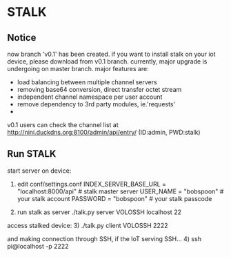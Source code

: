 # STALK

## Notice
now branch 'v0.1' has been created.
if you want to install stalk on your iot device, please download from v0.1 branch.
currently, major upgrade is undergoing on master branch. major features are:
  - load balancing between multiple channel servers
  - removing base64 conversion, direct transfer octet stream
  - independent channel namespace per user account
  - remove dependency to 3rd party modules, ie.'requests'
  - 
v0.1 users can check the channel list at
  http://nini.duckdns.org:8100/admin/api/entry/
  (ID:admin, PWD:stalk)

## Run STALK

start server on device:
  1) edit conf/settings.conf
    INDEX_SERVER_BASE_URL = "localhost:8000/api"  # stalk master server
    USER_NAME = "bobspoon"  # your stalk account
    PASSWORD = "bobspoon"  # your stalk passcode

  2) run stalk as server
    ./talk.py server VOLOSSH localhost 22
  
access stalked device:
  3) ./talk.py client VOLOSSH 2222

and making connection through SSH, if the IoT serving SSH... 
  4) ssh pi@localhost -p 2222

